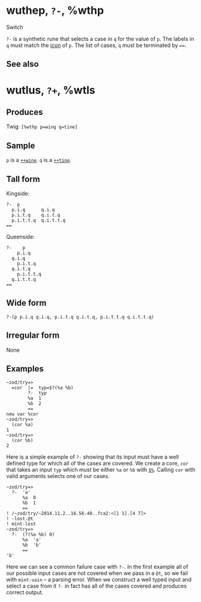 wuthep, `?-`, %wthp
============================

Switch

`?-` is a synthetic rune that selects a case in `q` for the value of
`p`. The labels in `q` must match the [icon]() of `p`. The list of
cases, `q` must be terminated by `==`.

See also
--------

wutlus, `?+`, %wtls
============================

Produces
--------

Twig: `[%wthp p=wing q=tine]`

Sample
------

`p` is a [`++wine`](). `q` is a [`++tine`]().

Tall form
---------

Kingside:

    ?-  p
      p.i.q      q.i.q
      p.i.t.q    q.i.t.q
      p.i.t.t.q  q.i.t.t.q
    ==

Queenside:

    ?-    p
        p.i.q      
      q.i.q
        p.i.t.q    
      q.i.t.q
        p.i.t.t.q  
      q.i.t.t.q
    ==

Wide form
---------

    ?-(p p.i.q q.i.q, p.i.t.q q.i.t.q, p.i.t.t.q q.i.t.t.q)

Irregular form
--------------

None

Examples
--------

    ~zod/try=> 
      =cor  |=  typ=$?(%a %b)
            ?-  typ
            %a  1
            %b  2
            ==
    new var %cor
    ~zod/try=> 
      (cor %a)
    1
    ~zod/try=> 
      (cor %b)
    2

Here is a simple example of `?-` showing that its input must have a well
defined type for which all of the cases are covered. We create a core,
`cor` that takes an input `typ` which must be either `%a` or `%b` with
[`$%`](). Calling `cor` with valid arguments selects one of our cases.

    ~zod/try=> 
      ?-  'a'
          %a  0
          %b  1
          ==
    ! /~zod/try/~2014.11.2..16.56.40..fca2:<[1 1].[4 7]>
    ! -lost.@t
    ! mint-lost
    ~zod/try=> 
      ?-  (?(%a %b) 0)
          %a  'a'
          %b  'b'
          ==
    'b'

Here we can see a common failure case with `?-`. In the first example
all of our possible input cases are not covered when we pass in a `@t`,
so we fail with `mint-vain` – a parsing error. When we construct a well
typed input and select a case from it `?-` in fact has all of the cases
covered and produces correct output.
